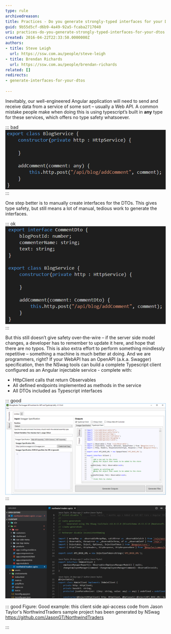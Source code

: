 ```yaml
---
type: rule
archivedreason: 
title: Practices - Do you generate strongly-typed interfaces for your DTOs?
guid: 9b55d5cf-d6b9-4a49-92a5-fcaba2717040
uri: practices-do-you-generate-strongly-typed-interfaces-for-your-dtos
created: 2016-04-22T22:33:50.0000000Z
authors:
- title: Steve Leigh
  url: https://ssw.com.au/people/steve-leigh
- title: Brendan Richards
  url: https://ssw.com.au/people/brendan-richards
related: []
redirects:
- generate-interfaces-for-your-dtos

---
```


Inevitably, our well-engineered Angular application will need to send and receive data from a service of some sort – usually a Web API. A common mistake people make when doing this is using typescript’s built in  **any** type for these services, which offers no type safety whatsoever.

<!--endintro-->

::: bad  
![Figure: Bad example - The "any" type is used as the DTO for this service. There is no type safety.](dtogs-bad.png)  
:::  

One step better is to manually create interfaces for the DTOs. This gives type safety, but still means a lot of manual, tedious work to generate the interfaces.

::: ok  
![Figure: OK example - Manually coded interface ensures any object passed to the service is in the correct format](dtogs-ok.png)  
:::  

But this still doesn’t give safety over-the-wire – if the server side model changes, a developer has to remember to update it here, and hope that there are no typos.  This is also extra effort to perform something mindlessly repetitive – something a machine is much better at doing.  And we are programmers, right?
If your WebAPI has an OpenAPI (a.k.a. Swagger) specification, then the NSwag tools can build a complete Typescript client configured as an Angular injectable service - complete with: 

* HttpClient calls that return Observables
* All defined endpoints implemented as methods in the service
* All DTOs included as Typescript interfaces


::: good  
![Figure: Good example - NSwag generates the boring work so that you don't have to.](nswag.png)  
:::  

![northwind-client.png](northwind-client.png)


::: good
Figure: Good example: this client side api-access code from Jason Taylor's NorthwindTraders sample project has been generated by NSwag https://github.com/JasonGT/NorthwindTraders

:::
